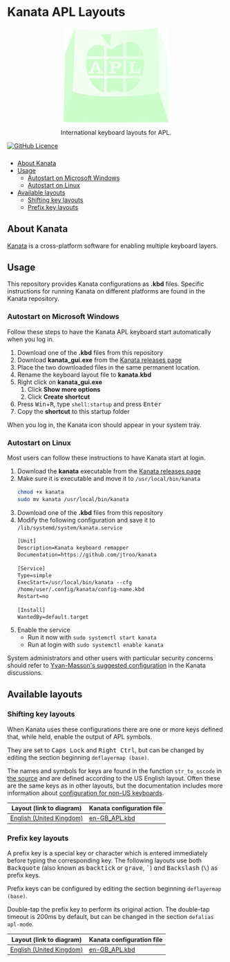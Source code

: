 # Kanata APL Layouts
<div align="center"><img
    alt="Image of a keycap with the APL logo on it in green tones"
    title="Kanata APL Layouts"
    align="center"
    height="220"
    src="assets/kanata-apl-icon.svg"
  />
  <p>International keyboard layouts for APL.</p>
</div>

[![GitHub Licence](https://img.shields.io/github/license/sloorush/ullu)](LICENSE)

<h3 align="center">
  
</h3>

- [About Kanata](#about-kanata)
- [Usage](#usage)
    - [Autostart on Microsoft Windows](#autostart-on-microsoft-windows)
    - [Autostart on Linux](#autostart-on-linux)
- [Available layouts](#available-layouts)
    - [Shifting key layouts](#shifting-key-layouts)
    - [Prefix key layouts](#prefix-key-layouts)

## About Kanata
[Kanata](https://github.com/jtroo/kanata) is a cross-platform software for enabling multiple keyboard layers.

## Usage
This repository provides Kanata configurations as **.kbd** files. Specific instructions for running Kanata on different platforms are found in the Kanata repository.

### Autostart on Microsoft Windows
Follow these steps to have the Kanata APL keyboard start automatically when you log in.

1. Download one of the **.kbd** files from this repository
1. Download **kanata_gui.exe** from the [Kanata releases page](https://github.com/jtroo/kanata/releases)
1. Place the two downloaded files in the same permanent location.
1. Rename the keyboard layout file to **kanata.kbd**
1. Right click on **kanata_gui.exe**
    1. Click **Show more options**
    1. Click **Create shortcut**
1. Press <kbd>Win</kbd>+<kbd>R</kbd>, type `shell:startup` and press <kbd>Enter</kbd>
1. Copy the **shortcut** to this startup folder

When you log in, the Kanata icon should appear in your system tray.

### Autostart on Linux
Most users can follow these instructions to have Kanata start at login.

1. Download the **kanata** executable from the [Kanata releases page](https://github.com/jtroo/kanata/releases)
1. Make sure it is executable and move it to `/usr/local/bin/kanata`
    ```bash
    chmod +x kanata
    sudo mv kanata /usr/local/bin/kanata
    ```
1. Download one of the **.kbd** files from this repository
1. Modify the following configuration and save it to `/lib/systemd/system/kanata.service`
    ```
    [Unit]
    Description=Kanata keyboard remapper
    Documentation=https://github.com/jtroo/kanata

    [Service]
    Type=simple
    ExecStart=/usr/local/bin/kanata --cfg /home/user/.config/kanata/config-name.kbd
    Restart=no

    [Install]
    WantedBy=default.target
    ```
1. Enable the service
    - Run it now with `sudo systemctl start kanata`
    - Run at login with `sudo systemctl enable kanata`

System administrators and other users with particular security concerns should refer to [Yvan-Masson's suggested configuration](https://github.com/jtroo/kanata/discussions/130#discussioncomment-11377658) in the Kanata discussions.

## Available layouts

### Shifting key layouts
When Kanata uses these configurations there are one or more keys defined that, while held, enable the output of APL symbols.

They are set to <kbd>Caps Lock</kbd> and <kbd>Right Ctrl</kbd>, but can be changed by editing the section beginning `deflayermap (base)`.

The names and symbols for keys are found in the function `str_to_oscode` in [the source](https://github.com/jtroo/kanata/blob/main/parser/src/keys/mod.rs) and are defined according to the US English layout. Often these are the same keys as in other layouts, but the documentation includes more information about [configuration for non-US keyboards](https://github.com/jtroo/kanata/blob/main/docs/config.adoc#non-us-keyboards).

| Layout (link to diagram) | Kanata configuration file |
| ------------------------ | ------------------------- |
| [English (United Kingdom)](./layouts.md#en-gb) |  [en-GB_APL.kbd](en-GB_APL.kbd) |

### Prefix key layouts
A prefix key is a special key or character which is entered immediately before typing the corresponding key. The following layouts use both <kbd>Backquote</kbd> (also known as <kbd>backtick</kbd> or <kbd>grave</kbd>, <kbd>`</kbd>) ⍺nd <kbd>Backslash</kbd> (<kbd>\\</kbd>) as prefix keys. 

Prefix keys can be configured by editing the section beginning `deflayermap (base)`.

Double-tap the prefix key to perform its original action. The double-tap timeout is 200ms by default, but can be changed in the section `defalias apl-mode`.

| Layout (link to diagram) | Kanata configuration file |
| ------------------------ | ------------------------- |
| [English (United Kingdom)](./layouts.md#en-gb) |  [en-GB_APL.kbd](en-GB_APL.kbd) |
